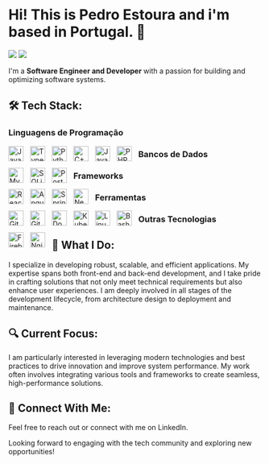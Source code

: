 # Hi! This is Pedro Estoura and i'm based in Portugal. 👋 

<p align="left">
<a href="https://www.linkedin.com/in/pedroestoura"><img src="https://img.shields.io/badge/-Pedro%20Estoura-0077B5?style=flat&logo=Linkedin&logoColor=white"/></a>
<a href="mailto:pedro.estoura@gmail.com"><img src="https://img.shields.io/badge/-pedro.estoura@gmail.com-D14836?style=flat&logo=Gmail&logoColor=white"/></a>
</p>

I'm a **Software Engineer and Developer** with a passion for building and optimizing software systems.

## 🛠 Tech Stack:
<!-- Linguagens de Programação -->
<h3>Linguagens de Programação</h3>
<a href="https://www.javascript.com/">
  <img align="left" alt="JavaScript" width="30px" style="padding-right:10px;" src="https://cdn.jsdelivr.net/gh/devicons/devicon/icons/javascript/javascript-plain.svg" />
</a>

<a href="https://www.typescriptlang.org/">
  <img align="left" alt="TypeScript" width="30px" style="padding-right:10px;" src="https://cdn.jsdelivr.net/gh/devicons/devicon/icons/typescript/typescript-plain.svg" />
</a>

<a href="https://www.python.org/">
  <img align="left" alt="Python" width="30px" style="padding-right:10px;" src="https://cdn.jsdelivr.net/gh/devicons/devicon/icons/python/python-plain.svg" />
</a>

<a href="https://www.cplusplus.com/">
  <img align="left" alt="C++" width="30px" style="padding-right:10px;" src="https://cdn.jsdelivr.net/gh/devicons/devicon/icons/cplusplus/cplusplus-line.svg" />
</a>

<a href="https://www.java.com/">
  <img align="left" alt="Java" width="30px" style="padding-right:10px;" src="https://cdn.jsdelivr.net/gh/devicons/devicon/icons/java/java-original.svg"/>
</a>

<a href="https://www.php.net/">
  <img align="left" alt="PHP" width="30px" style="padding-right:10px;" src="https://cdn.jsdelivr.net/gh/devicons/devicon/icons/php/php-original.svg" />
</a>

<!-- Bancos de Dados -->
<h3>Bancos de Dados</h3>
<a href="https://www.mysql.com/">
  <img align="left" alt="MySQL" width="30px" style="padding-right:10px;" src="https://cdn.jsdelivr.net/gh/devicons/devicon/icons/mysql/mysql-original.svg" />
</a>

<a href="https://www.sqlite.org/">
  <img align="left" alt="SQLite" width="30px" style="padding-right:10px;" src="https://cdn.jsdelivr.net/gh/devicons/devicon/icons/sqlite/sqlite-original.svg" />
</a>

<a href="https://www.postgresql.org/">
  <img align="left" alt="PostgreSQL" width="30px" style="padding-right:10px;" src="https://cdn.jsdelivr.net/gh/devicons/devicon/icons/postgresql/postgresql-original.svg" />
</a>

<!-- Frameworks -->
<h3>Frameworks</h3>
<a href="https://reactjs.org/">
  <img align="left" alt="React" width="30px" style="padding-right:10px;" src="https://cdn.jsdelivr.net/gh/devicons/devicon/icons/react/react-original.svg" />
</a>

<a href="https://angular.io/">
  <img align="left" alt="Angular" width="30px" style="padding-right:10px;" src="https://cdn.jsdelivr.net/gh/devicons/devicon/icons/angularjs/angularjs-plain.svg" />
</a>

<a href="https://spring.io/">
  <img align="left" alt="Spring" width="30px" style="padding-right:10px;" src="https://cdn.jsdelivr.net/gh/devicons/devicon/icons/spring/spring-original.svg" />
</a>

<a href="https://nextjs.org/">
  <img align="left" alt="Next.js" width="30px" style="padding-right:10px;" src="https://cdn.jsdelivr.net/gh/devicons/devicon/icons/nextjs/nextjs-original.svg" />
</a>

<!-- Ferramentas -->
<h3>Ferramentas</h3>
<a href="https://git-scm.com/">
  <img align="left" alt="Git" width="30px" style="padding-right:10px;" src="https://cdn.jsdelivr.net/gh/devicons/devicon/icons/git/git-original.svg" />
</a>

<a href="https://github.com/">
  <img align="left" alt="GitHub" width="30px" style="padding-right:10px;" src="https://cdn.jsdelivr.net/gh/devicons/devicon/icons/github/github-original.svg" />
</a>

<a href="https://www.docker.com/">
  <img align="left" alt="Docker" width="30px" style="padding-right:10px;" src="https://cdn.jsdelivr.net/gh/devicons/devicon/icons/docker/docker-original.svg" />
</a>

<a href="https://kubernetes.io/">
  <img align="left" alt="Kubernetes" width="30px" style="padding-right:10px;" src="https://cdn.jsdelivr.net/gh/devicons/devicon/icons/kubernetes/kubernetes-plain.svg" />
</a>

<a href="https://www.linux.org/">
  <img align="left" alt="Linux" width="30px" style="padding-right:10px;" src="https://cdn.jsdelivr.net/gh/devicons/devicon/icons/linux/linux-original.svg" />
</a>

<a href="https://www.gnu.org/software/bash/">
  <img align="left" alt="Bash" width="30px" style="padding-right:10px;" src="https://cdn.jsdelivr.net/gh/devicons/devicon/icons/bash/bash-original.svg" />
</a>

<!-- Outras Tecnologias -->
<h3>Outras Tecnologias</h3>
<a href="https://firebase.google.com/">
  <img align="left" alt="Firebase" width="30px" style="padding-right:10px;" src="https://cdn.jsdelivr.net/gh/devicons/devicon/icons/firebase/firebase-plain.svg" />
</a>

<a href="https://nginx.org/">
  <img align="left" alt="Nginx" width="30px" style="padding-right:10px;" src="https://cdn.jsdelivr.net/gh/devicons/devicon/icons/nginx/nginx-original.svg" />
</a>

## 🌟 What I Do: 
I specialize in developing robust, scalable, and efficient applications. My expertise spans both front-end and back-end development, and I take pride in crafting solutions that not only meet technical requirements but also enhance user experiences. I am deeply involved in all stages of the development lifecycle, from architecture design to deployment and maintenance.

## 🔍 Current Focus: 
I am particularly interested in leveraging modern technologies and best practices to drive innovation and improve system performance. My work often involves integrating various tools and frameworks to create seamless, high-performance solutions.

## 🔗 Connect With Me: 
Feel free to reach out or connect with me on LinkedIn.

Looking forward to engaging with the tech community and exploring new opportunities!
</p>

